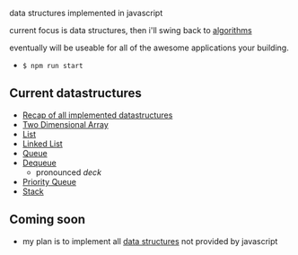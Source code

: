 data structures implemented in javascript

current focus is data structures, then i'll swing back to [algorithms](https://github.com/noahehall/algorithms)

eventually will be useable for all of the awesome applications your building.


- `$ npm run start`

## Current datastructures
  - [Recap of all implemented datastructures](https://github.com/noahehall/theBookOfNoah/blob/master/_datastructures.md)
  - [Two Dimensional Array](http://www-ee.eng.hawaii.edu/~tep/EE160/Notes/Array/2darray.html)
  - [List](https://en.wikipedia.org/wiki/List_(abstract_data_type))
  - [Linked List](https://en.wikipedia.org/wiki/Linked_list)
  - [Queue](https://en.wikipedia.org/wiki/Queue_(abstract_data_type))
  - [Dequeue](https://en.wikipedia.org/wiki/Double-ended_queue)
    + pronounced *deck*
  - [Priority Queue](https://en.wikipedia.org/wiki/Priority_queue)
  - [Stack](https://en.wikipedia.org/wiki/Stack_(abstract_data_type))

## Coming soon
  - my plan is to implement all [data structures](https://en.wikipedia.org/wiki/List_of_data_structures) not provided by javascript
